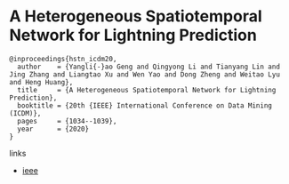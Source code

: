 # A Heterogeneous Spatiotemporal Network for Lightning Prediction

```
@inproceedings{hstn_icdm20,
  author    = {Yangli{-}ao Geng and Qingyong Li and Tianyang Lin and Jing Zhang and Liangtao Xu and Wen Yao and Dong Zheng and Weitao Lyu and Heng Huang},
  title     = {A Heterogeneous Spatiotemporal Network for Lightning Prediction},
  booktitle = {20th {IEEE} International Conference on Data Mining (ICDM)},
  pages     = {1034--1039},
  year      = {2020}
}
```

links
- [ieee](https://ieeexplore.ieee.org/document/9338411)
